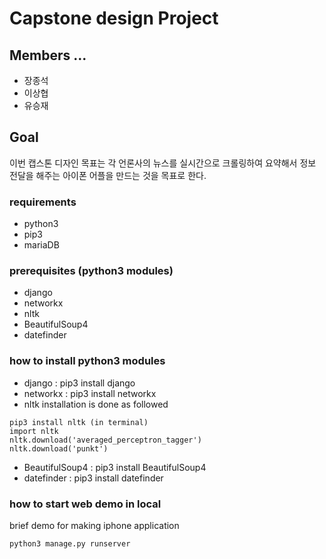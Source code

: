# Capstone design Project

## Members ...
- 장종석
- 이상협
- 유승재

## Goal
이번 캡스톤 디자인 목표는 각 언론사의 뉴스를 실시간으로 크롤링하여 요약해서 정보 전달을 해주는 아이폰 어플을 만드는 것을 목표로 한다.

### requirements
- python3
- pip3
- mariaDB

### prerequisites (python3 modules)
- django
- networkx
- nltk
- BeautifulSoup4
- datefinder

### how to install python3 modules
- django : pip3 install django
- networkx : pip3 install networkx
- nltk installation is done as followed
```python3
pip3 install nltk (in terminal)
import nltk
nltk.download('averaged_perceptron_tagger')
nltk.download('punkt')
```
- BeautifulSoup4 : pip3 install BeautifulSoup4
- datefinder : pip3 install datefinder

### how to start web demo in local
brief demo for making iphone application
```
python3 manage.py runserver
```
